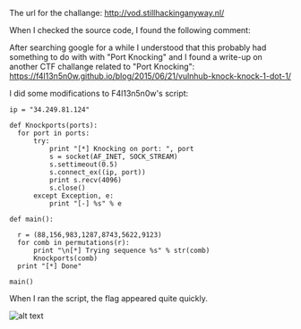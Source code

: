 The url for the challange: http://vod.stillhackinganyway.nl/

When I checked the source code, I found the following comment:

<!-- *Knock Knock* 88 156 983 1287 8743 5622 9123 -->

After searching google for a while I understood that this probably had something to do with with "Port Knocking" and I found a write-up on another CTF challange related to "Port Knocking": https://f4l13n5n0w.github.io/blog/2015/06/21/vulnhub-knock-knock-1-dot-1/

I did some modifications to F4l13n5n0w's script:
```
ip = "34.249.81.124"            

def Knockports(ports):
  for port in ports:
      try:
          print "[*] Knocking on port: ", port
          s = socket(AF_INET, SOCK_STREAM)
          s.settimeout(0.5)          
          s.connect_ex((ip, port))
          print s.recv(4096)
          s.close()
      except Exception, e:
          print "[-] %s" % e

def main():
  
  r = (88,156,983,1287,8743,5622,9123)
  for comb in permutations(r):      
      print "\n[*] Trying sequence %s" % str(comb)
      Knockports(comb)
  print "[*] Done"

main()
```
When I ran the script, the flag appeared quite quickly.

![alt text](https://i.imgur.com/g7HWJXJ.png)


